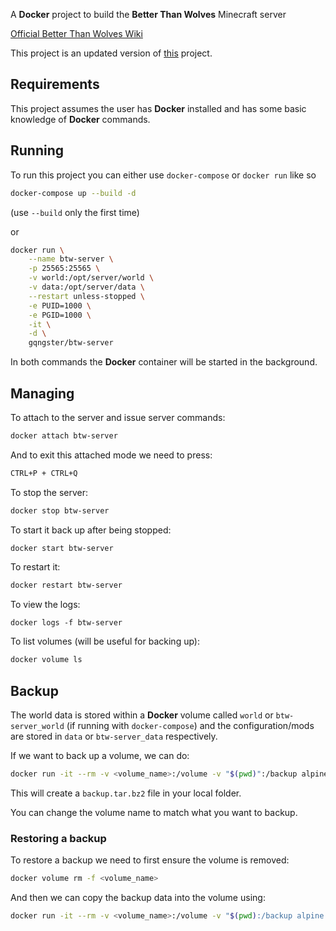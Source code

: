 A **Docker** project to build the **Better Than Wolves** Minecraft server

[Official Better Than Wolves Wiki](https://wiki.btwce.com/index.php?title=Main_Page)

This project is an updated version of [this](https://github.com/GencoreOperative/btw-server) project.


## Requirements

This project assumes the user has **Docker** installed and has some basic knowledge of **Docker** commands.

## Running

To run this project you can either use `docker-compose` or `docker run` like so

```sh
docker-compose up --build -d
```
(use `--build` only the first time)

or

```sh
docker run \
  	--name btw-server \
  	-p 25565:25565 \
  	-v world:/opt/server/world \
  	-v data:/opt/server/data \
  	--restart unless-stopped \
  	-e PUID=1000 \
  	-e PGID=1000 \
  	-it \
	-d \
  	gqngster/btw-server
```

In both commands the **Docker** container will be started in the background.

## Managing

To attach to the server and issue server commands:

```sh
docker attach btw-server
```

And to exit this attached mode we need to press:

```sh
CTRL+P + CTRL+Q
```

To stop the server:

```sh
docker stop btw-server
```

To start it back up after being stopped:

```sh
docker start btw-server
```

To restart it:

```sh
docker restart btw-server
```

To view the logs:

```
docker logs -f btw-server
```

To list volumes (will be useful for backing up):
```sh
docker volume ls
```

## Backup

The world data is stored within a **Docker** volume called `world` or `btw-server_world` (if running with `docker-compose`) and the configuration/mods are stored in `data` or `btw-server_data` respectively.

If we want to back up a volume, we can do:

```sh
docker run -it --rm -v <volume_name>:/volume -v "$(pwd)":/backup alpine tar cjf /backup/backup.tar.bz2 -C /volume ./
```

This will create a `backup.tar.bz2` file in your local folder.

You can change the volume name to match what you want to backup.

### Restoring a backup

To restore a backup we need to first ensure the volume is removed:

```sh
docker volume rm -f <volume_name>
```

And then we can copy the backup data into the volume using:
```sh
docker run -it --rm -v <volume_name>:/volume -v "$(pwd):/backup alpine tar xjvf /backup/backup.tar.bz2 -C /volume
```
